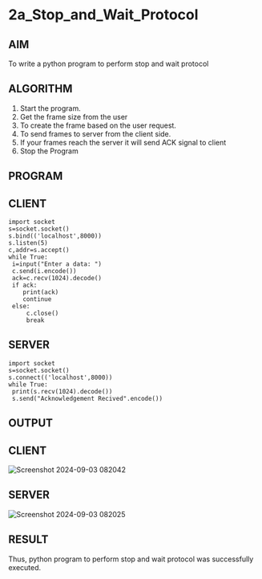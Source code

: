 # 2a_Stop_and_Wait_Protocol
## AIM 
To write a python program to perform stop and wait protocol
## ALGORITHM
1. Start the program.
2. Get the frame size from the user
3. To create the frame based on the user request.
4. To send frames to server from the client side.
5. If your frames reach the server it will send ACK signal to client
6. Stop the Program
## PROGRAM

## CLIENT
```
import socket
s=socket.socket()
s.bind(('localhost',8000)) 
s.listen(5)
c,addr=s.accept()
while True:
 i=input("Enter a data: ")
 c.send(i.encode())
 ack=c.recv(1024).decode()
 if ack:
    print(ack)
    continue
 else:
     c.close()
     break
```
## SERVER
```
import socket
s=socket.socket()
s.connect(('localhost',8000))
while True:
 print(s.recv(1024).decode())
 s.send("Acknowledgement Recived".encode())
```
## OUTPUT
## CLIENT
![Screenshot 2024-09-03 082042](https://github.com/user-attachments/assets/30d4361b-a2e0-4d3d-9f1e-1db7af27c078)
## SERVER
![Screenshot 2024-09-03 082025](https://github.com/user-attachments/assets/a5ec5001-8df2-4d04-9cd0-8f34813a24bc)

## RESULT
Thus, python program to perform stop and wait protocol was successfully executed.
